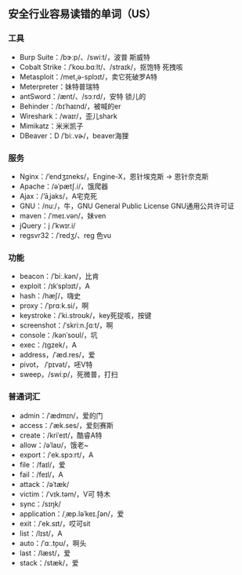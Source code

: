 ## 安全行业容易读错的单词（US）

### 工具

- Burp Suite：/bɝːp/、/swiːt/，波普 斯威特
- Cobalt Strike：/ˈkoʊ.bɑːlt/、/straɪk/，抠饱特 死拽咳
- Metasploit：/met̬.ə-splɔɪt/，卖它死破罗A特
- Meterpreter：妹特普瑞特
- antSword：/ænt/、/sɔːrd/，安特 锁儿的
- Behinder：/bɪˈhaɪnd/，被喊的er
- Wireshark：/waɪr/，歪儿shark
- Mimikatz：米米凯子
- DBeaver：D /ˈbiː.vɚ/，beaver海狸

### 服务

- Nginx：/’endʒɪneks/，Engine-X，恩针埃克斯 -> 恩针奈克斯
- Apache：/əˈpætʃ.i/，饿爬器
- Ajax：/’āˌjaks/，A宅克死
- GNU：/nuː/，牛，GNU General Public License GNU通用公共许可证
- maven：/ˈmeɪ.vən/，妹ven
- jQuery：j /ˈkwɪr.i/
- regsvr32：/ˈredʒ/、reg 色vu

### 功能

- beacon：/ˈbiː.kən/，比肯
- exploit：/ɪkˈsplɔɪt/，A
- hash：/hæʃ/，嗨史
- proxy：/ˈprɑːk.si/，啊
- keystroke：/ˈki.stroʊk/，key死捉咳，按键
- screenshot：/ˈskriːn.ʃɑːt/，啊
- console：/kənˈsoʊl/，坑
- exec：/ɪgzek/，A
- address，/ˈæd.res/，爱
- pivot， /ˈpɪvət/，呸V特
- sweep，/swiːp/，死微普，打扫

### 普通词汇

- admin：/ˈædmɪn/，爱的门
- access：/ˈæk.ses/，爱刻赛斯
- create：/kriˈeɪt/，酷睿A特
- allow：/əˈlaʊ/，饿老~
- export：/ˈek.spɔːrt/，A
- file：/faɪl/，爱
- fail：/feɪl/，A
- attack：/əˈtæk/
- victim：/ˈvɪk.təm/，V可 特木
- sync：/sɪŋk/
- application：/ˌæp.ləˈkeɪ.ʃən/，爱
- exit：/ˈek.sɪt/，哎可sit
- list：/lɪst/，A
- auto：/ˈɑː.t̬oʊ/，啊头
- last：/læst/，爱
- stack：/stæk/，爱